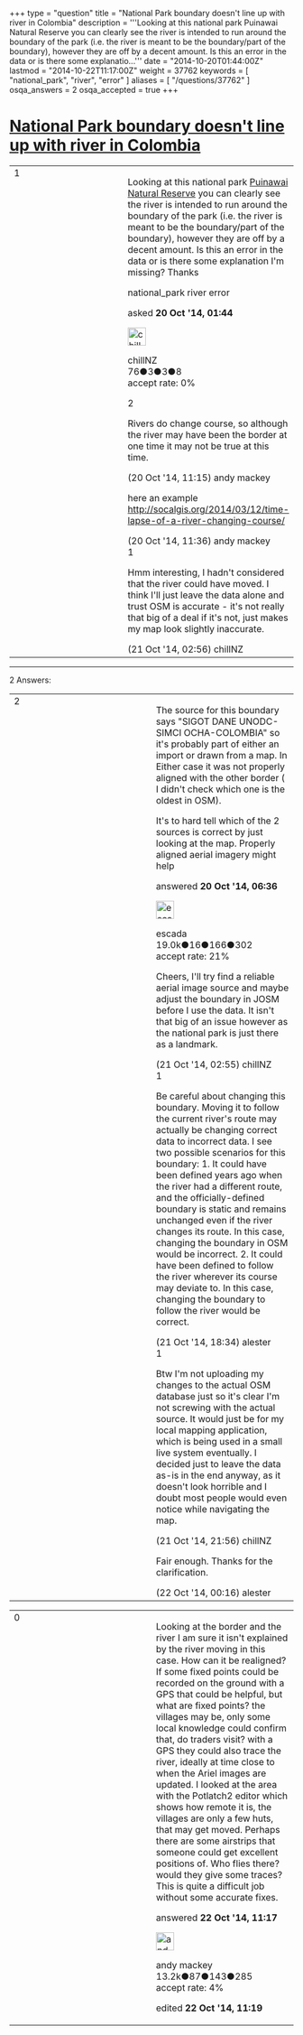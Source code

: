 +++
type = "question"
title = "National Park boundary doesn&#x27;t line up with river in Colombia"
description = '''Looking at this national park Puinawai Natural Reserve you can clearly see the river is intended to run around the boundary of the park (i.e. the river is meant to be the boundary/part of the boundary), however they are off by a decent amount. Is this an error in the data or is there some explanatio...'''
date = "2014-10-20T01:44:00Z"
lastmod = "2014-10-22T11:17:00Z"
weight = 37762
keywords = [ "national_park", "river", "error" ]
aliases = [ "/questions/37762" ]
osqa_answers = 2
osqa_accepted = true
+++

<div class="headNormal">

# [National Park boundary doesn't line up with river in Colombia](/questions/37762/national-park-boundary-doesnt-line-up-with-river-in-colombia)

</div>

<div id="main-body">

<div id="askform">

<table id="question-table" style="width:100%;">
<colgroup>
<col style="width: 50%" />
<col style="width: 50%" />
</colgroup>
<tbody>
<tr>
<td style="width: 30px; vertical-align: top"><div class="vote-buttons">
<span id="post-37762-upvote" class="ajax-command post-vote up" rel="nofollow" title="I like this post (click again to cancel)"> </span>
<div id="post-37762-score" class="post-score" title="current number of votes">
1
</div>
<span id="post-37762-downvote" class="ajax-command post-vote down" rel="nofollow" title="I dont like this post (click again to cancel)"> </span> <span id="favorite-mark" class="ajax-command favorite-mark" rel="nofollow" title="mark/unmark this question as favorite (click again to cancel)"> </span>
<div id="favorite-count" class="favorite-count">
&#10;</div>
</div></td>
<td><div id="item-right">
<div class="question-body">
<p>Looking at this national park <a href="https://www.openstreetmap.org/relation/911663">Puinawai Natural Reserve</a> you can clearly see the river is intended to run around the boundary of the park (i.e. the river is meant to be the boundary/part of the boundary), however they are off by a decent amount. Is this an error in the data or is there some explanation I'm missing? Thanks</p>
</div>
<div id="question-tags" class="tags-container tags">
<span class="post-tag tag-link-national_park" rel="tag" title="see questions tagged &#39;national_park&#39;">national_park</span> <span class="post-tag tag-link-river" rel="tag" title="see questions tagged &#39;river&#39;">river</span> <span class="post-tag tag-link-error" rel="tag" title="see questions tagged &#39;error&#39;">error</span>
</div>
<div id="question-controls" class="post-controls">
&#10;</div>
<div class="post-update-info-container">
<div class="post-update-info post-update-info-user">
<p>asked <strong>20 Oct '14, 01:44</strong></p>
<img src="https://secure.gravatar.com/avatar/c65379ac4d3643b962db28626128b27a?s=32&amp;d=identicon&amp;r=g" class="gravatar" width="32" height="32" alt="chillNZ&#39;s gravatar image" />
<p><span>chillNZ</span><br />
<span class="score" title="76 reputation points">76</span><span title="3 badges"><span class="badge1">●</span><span class="badgecount">3</span></span><span title="3 badges"><span class="silver">●</span><span class="badgecount">3</span></span><span title="8 badges"><span class="bronze">●</span><span class="badgecount">8</span></span><br />
<span class="accept_rate" title="Rate of the user&#39;s accepted answers">accept rate:</span> <span title="chillNZ has no accepted answers">0%</span></p>
</div>
</div>
<div id="comments-container-37762" class="comments-container">
<span id="37768"></span>
<div id="comment-37768" class="comment">
<div id="post-37768-score" class="comment-score">
2
</div>
<div class="comment-text">
<p>Rivers do change course, so although the river may have been the border at one time it may not be true at this time.</p>
</div>
<div id="comment-37768-info" class="comment-info">
<span class="comment-age">(20 Oct '14, 11:15)</span> <span class="comment-user userinfo">andy mackey</span>
</div>
</div>
<span id="37770"></span>
<div id="comment-37770" class="comment">
<div id="post-37770-score" class="comment-score">
&#10;</div>
<div class="comment-text">
<p>here an example <a href="http://socalgis.org/2014/03/12/time-lapse-of-a-river-changing-course/">http://socalgis.org/2014/03/12/time-lapse-of-a-river-changing-course/</a></p>
</div>
<div id="comment-37770-info" class="comment-info">
<span class="comment-age">(20 Oct '14, 11:36)</span> <span class="comment-user userinfo">andy mackey</span>
</div>
</div>
<span id="37815"></span>
<div id="comment-37815" class="comment">
<div id="post-37815-score" class="comment-score">
1
</div>
<div class="comment-text">
<p>Hmm interesting, I hadn't considered that the river could have moved. I think I'll just leave the data alone and trust OSM is accurate - it's not really that big of a deal if it's not, just makes my map look slightly inaccurate.</p>
</div>
<div id="comment-37815-info" class="comment-info">
<span class="comment-age">(21 Oct '14, 02:56)</span> <span class="comment-user userinfo">chillNZ</span>
</div>
</div>
</div>
<div id="comment-tools-37762" class="comment-tools">
&#10;</div>
<div class="clear">
&#10;</div>
<div id="comment-37762-form-container" class="comment-form-container">
&#10;</div>
<div class="clear">
&#10;</div>
</div></td>
</tr>
</tbody>
</table>

------------------------------------------------------------------------

<div class="tabBar">

<span id="sort-top"></span>

<div class="headQuestions">

2 Answers:

</div>

</div>

<span id="37765"></span>

<div id="answer-container-37765" class="answer accepted-answer">

<table style="width:100%;">
<colgroup>
<col style="width: 50%" />
<col style="width: 50%" />
</colgroup>
<tbody>
<tr>
<td style="width: 30px; vertical-align: top"><div class="vote-buttons">
<span id="post-37765-upvote" class="ajax-command post-vote up" rel="nofollow" title="I like this post (click again to cancel)"> </span>
<div id="post-37765-score" class="post-score" title="current number of votes">
2
</div>
<span id="post-37765-downvote" class="ajax-command post-vote down" rel="nofollow" title="I dont like this post (click again to cancel)"> </span> <span class="accept-answer on" rel="nofollow" title="chillNZ has selected this answer as the correct answer"> </span>
</div></td>
<td><div class="item-right">
<div class="answer-body">
<p>The source for this boundary says "SIGOT DANE UNODC-SIMCI OCHA-COLOMBIA" so it's probably part of either an import or drawn from a map. In Either case it was not properly aligned with the other border ( I didn't check which one is the oldest in OSM).</p>
<p>It's to hard tell which of the 2 sources is correct by just looking at the map. Properly aligned aerial imagery might help</p>
</div>
<div class="answer-controls post-controls">
&#10;</div>
<div class="post-update-info-container">
<div class="post-update-info post-update-info-user">
<p>answered <strong>20 Oct '14, 06:36</strong></p>
<img src="https://secure.gravatar.com/avatar/813a136afe7d4c95fd5bccdd78705e0e?s=32&amp;d=identicon&amp;r=g" class="gravatar" width="32" height="32" alt="escada&#39;s gravatar image" />
<p><span>escada</span><br />
<span class="score" title="19043 reputation points"><span>19.0k</span></span><span title="16 badges"><span class="badge1">●</span><span class="badgecount">16</span></span><span title="166 badges"><span class="silver">●</span><span class="badgecount">166</span></span><span title="302 badges"><span class="bronze">●</span><span class="badgecount">302</span></span><br />
<span class="accept_rate" title="Rate of the user&#39;s accepted answers">accept rate:</span> <span title="escada has 97 accepted answers">21%</span></p>
</div>
</div>
<div id="comments-container-37765" class="comments-container">
<span id="37814"></span>
<div id="comment-37814" class="comment">
<div id="post-37814-score" class="comment-score">
&#10;</div>
<div class="comment-text">
<p>Cheers, I'll try find a reliable aerial image source and maybe adjust the boundary in JOSM before I use the data. It isn't that big of an issue however as the national park is just there as a landmark.</p>
</div>
<div id="comment-37814-info" class="comment-info">
<span class="comment-age">(21 Oct '14, 02:55)</span> <span class="comment-user userinfo">chillNZ</span>
</div>
</div>
<span id="37846"></span>
<div id="comment-37846" class="comment">
<div id="post-37846-score" class="comment-score">
1
</div>
<div class="comment-text">
<p>Be careful about changing this boundary. Moving it to follow the current river's route may actually be changing correct data to incorrect data. I see two possible scenarios for this boundary: 1. It could have been defined years ago when the river had a different route, and the officially-defined boundary is static and remains unchanged even if the river changes its route. In this case, changing the boundary in OSM would be incorrect. 2. It could have been defined to follow the river wherever its course may deviate to. In this case, changing the boundary to follow the river would be correct.</p>
</div>
<div id="comment-37846-info" class="comment-info">
<span class="comment-age">(21 Oct '14, 18:34)</span> <span class="comment-user userinfo">alester</span>
</div>
</div>
<span id="37853"></span>
<div id="comment-37853" class="comment">
<div id="post-37853-score" class="comment-score">
1
</div>
<div class="comment-text">
<p>Btw I'm not uploading my changes to the actual OSM database just so it's clear I'm not screwing with the actual source. It would just be for my local mapping application, which is being used in a small live system eventually. I decided just to leave the data as-is in the end anyway, as it doesn't look horrible and I doubt most people would even notice while navigating the map.</p>
</div>
<div id="comment-37853-info" class="comment-info">
<span class="comment-age">(21 Oct '14, 21:56)</span> <span class="comment-user userinfo">chillNZ</span>
</div>
</div>
<span id="37857"></span>
<div id="comment-37857" class="comment">
<div id="post-37857-score" class="comment-score">
&#10;</div>
<div class="comment-text">
<p>Fair enough. Thanks for the clarification.</p>
</div>
<div id="comment-37857-info" class="comment-info">
<span class="comment-age">(22 Oct '14, 00:16)</span> <span class="comment-user userinfo">alester</span>
</div>
</div>
</div>
<div id="comment-tools-37765" class="comment-tools">
&#10;</div>
<div class="clear">
&#10;</div>
<div id="comment-37765-form-container" class="comment-form-container">
&#10;</div>
<div class="clear">
&#10;</div>
</div></td>
</tr>
</tbody>
</table>

</div>

<span id="37860"></span>

<div id="answer-container-37860" class="answer">

<table style="width:100%;">
<colgroup>
<col style="width: 50%" />
<col style="width: 50%" />
</colgroup>
<tbody>
<tr>
<td style="width: 30px; vertical-align: top"><div class="vote-buttons">
<span id="post-37860-upvote" class="ajax-command post-vote up" rel="nofollow" title="I like this post (click again to cancel)"> </span>
<div id="post-37860-score" class="post-score" title="current number of votes">
0
</div>
<span id="post-37860-downvote" class="ajax-command post-vote down" rel="nofollow" title="I dont like this post (click again to cancel)"> </span>
</div></td>
<td><div class="item-right">
<div class="answer-body">
<p>Looking at the border and the river I am sure it isn't explained by the river moving in this case. How can it be realigned? If some fixed points could be recorded on the ground with a GPS that could be helpful, but what are fixed points? the villages may be, only some local knowledge could confirm that, do traders visit? with a GPS they could also trace the river, ideally at time close to when the Ariel images are updated. I looked at the area with the Potlatch2 editor which shows how remote it is, the villages are only a few huts, that may get moved. Perhaps there are some airstrips that someone could get excellent positions of. Who flies there? would they give some traces? This is quite a difficult job without some accurate fixes.</p>
</div>
<div class="answer-controls post-controls">
&#10;</div>
<div class="post-update-info-container">
<div class="post-update-info post-update-info-user">
<p>answered <strong>22 Oct '14, 11:17</strong></p>
<img src="https://secure.gravatar.com/avatar/efa7ca36d4499200879223dc5ad5ecac?s=32&amp;d=identicon&amp;r=g" class="gravatar" width="32" height="32" alt="andy%20mackey&#39;s gravatar image" />
<p><span>andy mackey</span><br />
<span class="score" title="13238 reputation points"><span>13.2k</span></span><span title="87 badges"><span class="badge1">●</span><span class="badgecount">87</span></span><span title="143 badges"><span class="silver">●</span><span class="badgecount">143</span></span><span title="285 badges"><span class="bronze">●</span><span class="badgecount">285</span></span><br />
<span class="accept_rate" title="Rate of the user&#39;s accepted answers">accept rate:</span> <span title="andy mackey has 37 accepted answers">4%</span></p>
</div>
<div class="post-update-info post-update-info-edited">
<p><span> edited <strong>22 Oct '14, 11:19</strong> </span></p>
</div>
</div>
<div id="comments-container-37860" class="comments-container">
&#10;</div>
<div id="comment-tools-37860" class="comment-tools">
&#10;</div>
<div class="clear">
&#10;</div>
<div id="comment-37860-form-container" class="comment-form-container">
&#10;</div>
<div class="clear">
&#10;</div>
</div></td>
</tr>
</tbody>
</table>

</div>

<div class="paginator-container-left">

</div>

</div>

</div>

